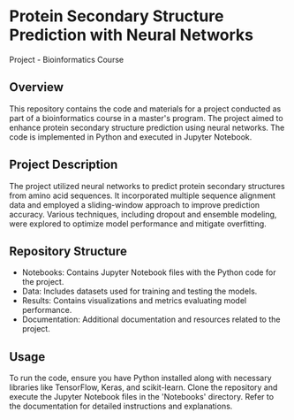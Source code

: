 # Protein Secondary Structure Prediction with Neural Networks
Project - Bioinformatics Course

## Overview
This repository contains the code and materials for a project conducted as part of a bioinformatics course in a master's program. The project aimed to enhance protein secondary structure prediction using neural networks. The code is implemented in Python and executed in Jupyter Notebook.

## Project Description
The project utilized neural networks to predict protein secondary structures from amino acid sequences. It incorporated multiple sequence alignment data and employed a sliding-window approach to improve prediction accuracy. Various techniques, including dropout and ensemble modeling, were explored to optimize model performance and mitigate overfitting.

## Repository Structure
- Notebooks: Contains Jupyter Notebook files with the Python code for the project.
- Data: Includes datasets used for training and testing the models.
- Results: Contains visualizations and metrics evaluating model performance.
- Documentation: Additional documentation and resources related to the project.

## Usage
To run the code, ensure you have Python installed along with necessary libraries like TensorFlow, Keras, and scikit-learn. Clone the repository and execute the Jupyter Notebook files in the 'Notebooks' directory. Refer to the documentation for detailed instructions and explanations.
